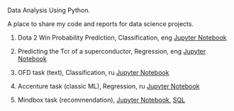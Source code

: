 Data Analysis Using Python.

A place to share my code and reports for data science projects.

1. Dota 2 Win Probability Prediction, Classification, eng [Jupyter Notebook](https://github.com/darialukash/data_analysis_projects/blob/master/Dota%202%20Win%20Probability%20Prediction.ipynb)

2. Predicting the Tcr of a superconductor, Regression, eng [Jupyter Notebook](https://github.com/darialukash/data_analysis_projects/blob/master/Predicting%20the%20critical%20temperature%20of%20a%20superconductor.ipynb)

3. OFD task (text), Classification, ru [Jupyter Notebook](https://github.com/darialukash/data_analysis_projects/blob/master/OFD(text%2C%20ru).ipynb)

4. Accenture task (classic ML), Regression, ru [Jupyter Notebook](https://github.com/darialukash/data_analysis_projects/blob/master/accenture_test_task.ipynb)

5. Mindbox task (recommendation), [Jupyter Notebook](https://github.com/darialukash/data_analysis_projects/blob/master/MindBox/future_purchase_prediction.ipynb), [SQL](https://github.com/darialukash/data_analysis_projects/blob/master/MindBox/SQL.sql)
